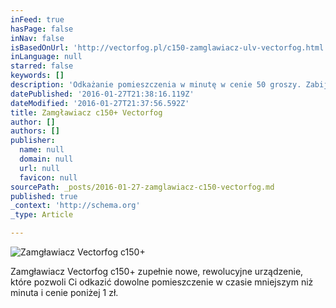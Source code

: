```yaml
---
inFeed: true
hasPage: false
inNav: false
isBasedOnUrl: 'http://vectorfog.pl/c150-zamglawiacz-ulv-vectorfog.html'
inLanguage: null
starred: false
keywords: []
description: 'Odkażanie pomieszczenia w minutę w cenie 50 groszy. Zabija 100% virusów i bakterii'
datePublished: '2016-01-27T21:38:16.119Z'
dateModified: '2016-01-27T21:37:56.592Z'
title: Zamgławiacz c150+ Vectorfog
author: []
authors: []
publisher:
  name: null
  domain: null
  url: null
  favicon: null
sourcePath: _posts/2016-01-27-zamglawiacz-c150-vectorfog.md
published: true
_context: 'http://schema.org'
_type: Article

---
```

![Zamgławiacz Vectorfog c150+](https://the-grid-user-content.s3-us-west-2.amazonaws.com/1a150da7-6c9f-449f-935d-58e45c8bcaa9.jpg)

Zamgławiacz Vectorfog c150+  zupełnie nowe, rewolucyjne urządzenie, które pozwoli Ci odkazić dowolne pomieszczenie w czasie mniejszym niż minuta i cenie poniżej 1 zł.